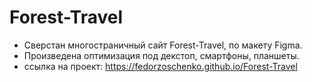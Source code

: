 # Forest-Travel
- Сверстан многостраничный сайт Forest-Travel, по макету Figma. 
- Произведена оптимизация под декстоп, смартфоны, планшеты.
- ссылка на проект: https://fedorzoschenko.github.io/Forest-Travel
